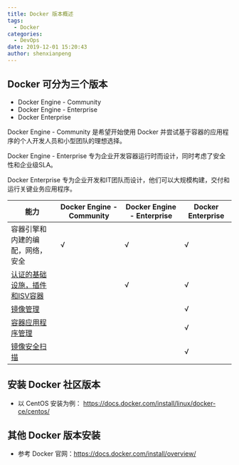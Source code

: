 ```yaml
---
title: Docker 版本概述
tags:
  - Docker
categories:
  - DevOps
date: 2019-12-01 15:20:43
author: shenxianpeng
---
```


## Docker 可分为三个版本

* Docker Engine - Community
* Docker Engine - Enterprise
* Docker Enterprise

Docker Engine - Community 是希望开始使用 Docker 并尝试基于容器的应用程序的个人开发人员和小型团队的理想选择。

Docker Engine - Enterprise 专为企业开发容器运行时而设计，同时考虑了安全性和企业级SLA。

Docker Enterprise 专为企业开发和IT团队而设计，他们可以大规模构建，交付和运行关键业务应用程序。

| 能力  | Docker Engine - Community | Docker Engine - Enterprise  | Docker Enterprise|
|---|---|---|---|
| 容器引擎和内建的编配，网络，安全 | √ | √ | √ |
| [认证的基础设施，插件和ISV容器](https://docs.docker.com/ee/supported-platforms/#docker-enterprise) | |  √ | √ |
| [镜像管理](https://docs.docker.com/ee/dtr/) | | | √ |
| [容器应用程序管理](https://docs.docker.com/ee/ucp/) | | | √ |
| [镜像安全扫描](https://docs.docker.com/ee/dtr/user/manage-images/scan-images-for-vulnerabilities/) | | | √ |

## 安装 Docker 社区版本

* 以 CentOS 安装为例： https://docs.docker.com/install/linux/docker-ce/centos/

## 其他 Docker 版本安装

* 参考 Docker 官网：https://docs.docker.com/install/overview/